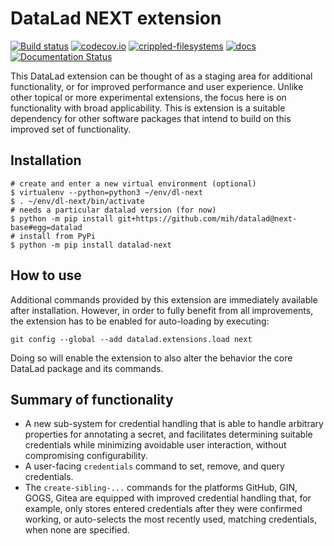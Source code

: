 # DataLad NEXT extension

[![Build status](https://ci.appveyor.com/api/projects/status/dxomp8wysjb7x2os/branch/master?svg=true)](https://ci.appveyor.com/project/mih/datalad-next/branch/master) [![codecov.io](https://codecov.io/github/datalad/datalad-next/coverage.svg?branch=master)](https://codecov.io/github/datalad/datalad-next?branch=master) [![crippled-filesystems](https://github.com/datalad/datalad-next/workflows/crippled-filesystems/badge.svg)](https://github.com/datalad/datalad-next/actions?query=workflow%3Acrippled-filesystems) [![docs](https://github.com/datalad/datalad-next/workflows/docs/badge.svg)](https://github.com/datalad/datalad-next/actions?query=workflow%3Adocs) [![Documentation Status](https://readthedocs.org/projects/datalad-next/badge/?version=latest)](http://docs.datalad.org/projects/next/en/latest/?badge=latest)

This DataLad extension can be thought of as a staging area for additional
functionality, or for improved performance and user experience. Unlike other
topical or more experimental extensions, the focus here is on functionality
with broad applicability. This is extension is a suitable dependency for other
software packages that intend to build on this improved set of functionality.

## Installation

```
# create and enter a new virtual environment (optional)
$ virtualenv --python=python3 ~/env/dl-next
$ . ~/env/dl-next/bin/activate
# needs a particular datalad version (for now)
$ python -m pip install git+https://github.com/mih/datalad@next-base#egg=datalad
# install from PyPi
$ python -m pip install datalad-next
```

## How to use

Additional commands provided by this extension are immediately available
after installation. However, in order to fully benefit from all improvements,
the extension has to be enabled for auto-loading by executing:

    git config --global --add datalad.extensions.load next

Doing so will enable the extension to also alter the behavior the core DataLad
package and its commands.

## Summary of functionality

- A new sub-system for credential handling that is able to handle arbitrary
  properties for annotating a secret, and facilitates determining suitable
  credentials while minimizing avoidable user interaction, without compromising
  configurability.
- A user-facing `credentials` command to set, remove, and query credentials.
- The `create-sibling-...` commands for the platforms GitHub, GIN, GOGS, Gitea
  are equipped with improved credential handling that, for example, only stores
  entered credentials after they were confirmed working, or auto-selects the
  most recently used, matching credentials, when none are specified.
